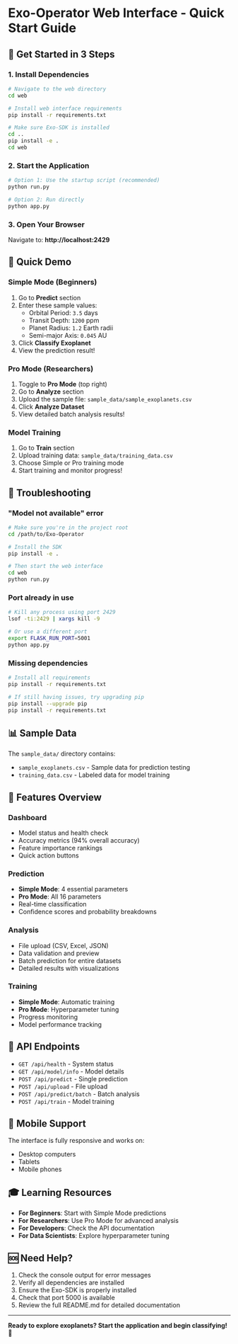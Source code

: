 # Exo-Operator Web Interface - Quick Start Guide

## 🚀 Get Started in 3 Steps

### 1. Install Dependencies
```bash
# Navigate to the web directory
cd web

# Install web interface requirements
pip install -r requirements.txt

# Make sure Exo-SDK is installed
cd ..
pip install -e .
cd web
```

### 2. Start the Application
```bash
# Option 1: Use the startup script (recommended)
python run.py

# Option 2: Run directly
python app.py
```

### 3. Open Your Browser
Navigate to: **http://localhost:2429**

## 🎯 Quick Demo

### Simple Mode (Beginners)
1. Go to **Predict** section
2. Enter these sample values:
   - Orbital Period: `3.5` days
   - Transit Depth: `1200` ppm
   - Planet Radius: `1.2` Earth radii
   - Semi-major Axis: `0.045` AU
3. Click **Classify Exoplanet**
4. View the prediction result!

### Pro Mode (Researchers)
1. Toggle to **Pro Mode** (top right)
2. Go to **Analyze** section
3. Upload the sample file: `sample_data/sample_exoplanets.csv`
4. Click **Analyze Dataset**
5. View detailed batch analysis results!

### Model Training
1. Go to **Train** section
2. Upload training data: `sample_data/training_data.csv`
3. Choose Simple or Pro training mode
4. Start training and monitor progress!

## 🔧 Troubleshooting

### "Model not available" error
```bash
# Make sure you're in the project root
cd /path/to/Exo-Operator

# Install the SDK
pip install -e .

# Then start the web interface
cd web
python run.py
```

### Port already in use
```bash
# Kill any process using port 2429
lsof -ti:2429 | xargs kill -9

# Or use a different port
export FLASK_RUN_PORT=5001
python app.py
```

### Missing dependencies
```bash
# Install all requirements
pip install -r requirements.txt

# If still having issues, try upgrading pip
pip install --upgrade pip
pip install -r requirements.txt
```

## 📊 Sample Data

The `sample_data/` directory contains:
- `sample_exoplanets.csv` - Sample data for prediction testing
- `training_data.csv` - Labeled data for model training

## 🎨 Features Overview

### Dashboard
- Model status and health check
- Accuracy metrics (94% overall accuracy)
- Feature importance rankings
- Quick action buttons

### Prediction
- **Simple Mode**: 4 essential parameters
- **Pro Mode**: All 16 parameters
- Real-time classification
- Confidence scores and probability breakdowns

### Analysis
- File upload (CSV, Excel, JSON)
- Data validation and preview
- Batch prediction for entire datasets
- Detailed results with visualizations

### Training
- **Simple Mode**: Automatic training
- **Pro Mode**: Hyperparameter tuning
- Progress monitoring
- Model performance tracking

## 🔗 API Endpoints

- `GET /api/health` - System status
- `GET /api/model/info` - Model details
- `POST /api/predict` - Single prediction
- `POST /api/upload` - File upload
- `POST /api/predict/batch` - Batch analysis
- `POST /api/train` - Model training

## 📱 Mobile Support

The interface is fully responsive and works on:
- Desktop computers
- Tablets
- Mobile phones

## 🎓 Learning Resources

- **For Beginners**: Start with Simple Mode predictions
- **For Researchers**: Use Pro Mode for advanced analysis
- **For Developers**: Check the API documentation
- **For Data Scientists**: Explore hyperparameter tuning

## 🆘 Need Help?

1. Check the console output for error messages
2. Verify all dependencies are installed
3. Ensure the Exo-SDK is properly installed
4. Check that port 5000 is available
5. Review the full README.md for detailed documentation

---

**Ready to explore exoplanets? Start the application and begin classifying!** 🌟
